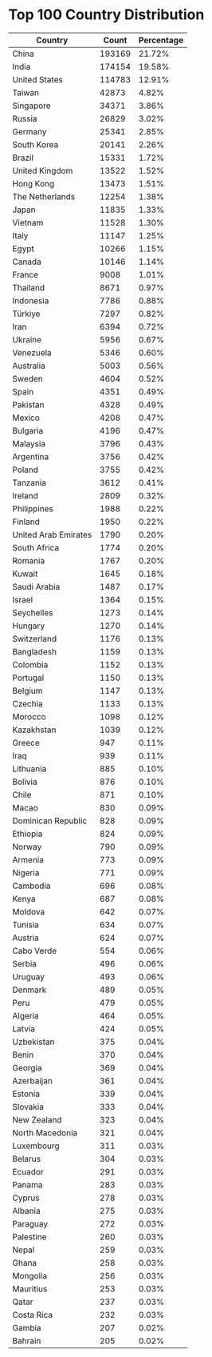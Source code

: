 # Top 100 Country Distribution
| Country | Count | Percentage |
|----|----|----|
| China | 193169 | 21.72% |
| India | 174154 | 19.58% |
| United States | 114783 | 12.91% |
| Taiwan | 42873 | 4.82% |
| Singapore | 34371 | 3.86% |
| Russia | 26829 | 3.02% |
| Germany | 25341 | 2.85% |
| South Korea | 20141 | 2.26% |
| Brazil | 15331 | 1.72% |
| United Kingdom | 13522 | 1.52% |
| Hong Kong | 13473 | 1.51% |
| The Netherlands | 12254 | 1.38% |
| Japan | 11835 | 1.33% |
| Vietnam | 11528 | 1.30% |
| Italy | 11147 | 1.25% |
| Egypt | 10266 | 1.15% |
| Canada | 10146 | 1.14% |
| France | 9008 | 1.01% |
| Thailand | 8671 | 0.97% |
| Indonesia | 7786 | 0.88% |
| Türkiye | 7297 | 0.82% |
| Iran | 6394 | 0.72% |
| Ukraine | 5956 | 0.67% |
| Venezuela | 5346 | 0.60% |
| Australia | 5003 | 0.56% |
| Sweden | 4604 | 0.52% |
| Spain | 4351 | 0.49% |
| Pakistan | 4328 | 0.49% |
| Mexico | 4208 | 0.47% |
| Bulgaria | 4196 | 0.47% |
| Malaysia | 3796 | 0.43% |
| Argentina | 3756 | 0.42% |
| Poland | 3755 | 0.42% |
| Tanzania | 3612 | 0.41% |
| Ireland | 2809 | 0.32% |
| Philippines | 1988 | 0.22% |
| Finland | 1950 | 0.22% |
| United Arab Emirates | 1790 | 0.20% |
| South Africa | 1774 | 0.20% |
| Romania | 1767 | 0.20% |
| Kuwait | 1645 | 0.18% |
| Saudi Arabia | 1487 | 0.17% |
| Israel | 1364 | 0.15% |
| Seychelles | 1273 | 0.14% |
| Hungary | 1270 | 0.14% |
| Switzerland | 1176 | 0.13% |
| Bangladesh | 1159 | 0.13% |
| Colombia | 1152 | 0.13% |
| Portugal | 1150 | 0.13% |
| Belgium | 1147 | 0.13% |
| Czechia | 1133 | 0.13% |
| Morocco | 1098 | 0.12% |
| Kazakhstan | 1039 | 0.12% |
| Greece | 947 | 0.11% |
| Iraq | 939 | 0.11% |
| Lithuania | 885 | 0.10% |
| Bolivia | 876 | 0.10% |
| Chile | 871 | 0.10% |
| Macao | 830 | 0.09% |
| Dominican Republic | 828 | 0.09% |
| Ethiopia | 824 | 0.09% |
| Norway | 790 | 0.09% |
| Armenia | 773 | 0.09% |
| Nigeria | 771 | 0.09% |
| Cambodia | 696 | 0.08% |
| Kenya | 687 | 0.08% |
| Moldova | 642 | 0.07% |
| Tunisia | 634 | 0.07% |
| Austria | 624 | 0.07% |
| Cabo Verde | 554 | 0.06% |
| Serbia | 496 | 0.06% |
| Uruguay | 493 | 0.06% |
| Denmark | 489 | 0.05% |
| Peru | 479 | 0.05% |
| Algeria | 464 | 0.05% |
| Latvia | 424 | 0.05% |
| Uzbekistan | 375 | 0.04% |
| Benin | 370 | 0.04% |
| Georgia | 369 | 0.04% |
| Azerbaijan | 361 | 0.04% |
| Estonia | 339 | 0.04% |
| Slovakia | 333 | 0.04% |
| New Zealand | 323 | 0.04% |
| North Macedonia | 321 | 0.04% |
| Luxembourg | 311 | 0.03% |
| Belarus | 304 | 0.03% |
| Ecuador | 291 | 0.03% |
| Panama | 283 | 0.03% |
| Cyprus | 278 | 0.03% |
| Albania | 275 | 0.03% |
| Paraguay | 272 | 0.03% |
| Palestine | 260 | 0.03% |
| Nepal | 259 | 0.03% |
| Ghana | 258 | 0.03% |
| Mongolia | 256 | 0.03% |
| Mauritius | 253 | 0.03% |
| Qatar | 237 | 0.03% |
| Costa Rica | 232 | 0.03% |
| Gambia | 207 | 0.02% |
| Bahrain | 205 | 0.02% |
